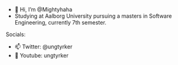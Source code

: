 - 👋 Hi, I’m @Mightyhaha
- Studying at Aalborg University pursuing a masters in Software Engineering, currently 7th semester.

Socials:
- 📫 Twitter: @ungtyrker
- 🎥 Youtube: ungtyrker
